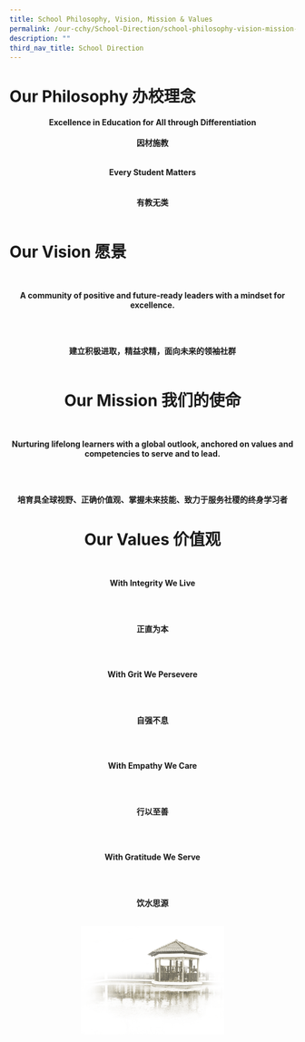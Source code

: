 ```yaml
---
title: School Philosophy, Vision, Mission & Values
permalink: /our-cchy/School-Direction/school-philosophy-vision-mission-n-values
description: ""
third_nav_title: School Direction
---
```

<h1><b>Our Philosophy 办校理念</b></h1>

<center><b>Excellence in Education for All through Differentiation</b></center>
<br><center><b>因材施教</b></center></br>
<br><center><b>Every Student Matters</b></center></br>
<br><center><b>有教无类</b></center></br>

<h1><b>Our Vision 愿景</b></h1>

<br><center><b>A community of positive and future-ready leaders with a mindset for excellence.</b><center></br>

<br><center><b>建立积极进取，精益求精，面向未来的领袖社群</b><center></br>

<h1><b>Our Mission 我们的使命</b></h1>

<br><center><b>Nurturing lifelong learners with a global outlook, anchored on values and competencies to serve and to lead.</b><center></br>

<br><center><b>培育具全球视野、正确价值观、掌握未来技能、致力于服务社稷的终身学习者</b></center>

<h1><b>Our Values 价值观</b></h1>

<br><center><b>With Integrity We Live</b><center></br>

<br><center><b>正直为本</b><center></br>

<br><center><b>With Grit We Persevere</b><center></br>

<br><center><b>自强不息</b><center></br>

<br><center><b>With Empathy We Care</b><center></br>

<br><center><b>行以至善</b><center></br>

<br><center><b>With Gratitude We Serve</b><center></br>

<br><center><b>饮水思源</b><center></br>

<img src="/images/pavilion.png" 
     style="width:50%">